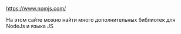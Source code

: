 https://www.npmjs.com/

На этом сайте можно найти много дополнительных библиотек для NodeJs и языка JS